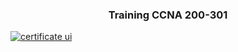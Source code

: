 <p align="center">
  <h3 align="center">Training CCNA 200-301</h3>
</p>

[![certificate ui][product-ui]](https://example.com)

[product-ui]: certificate.jpg
